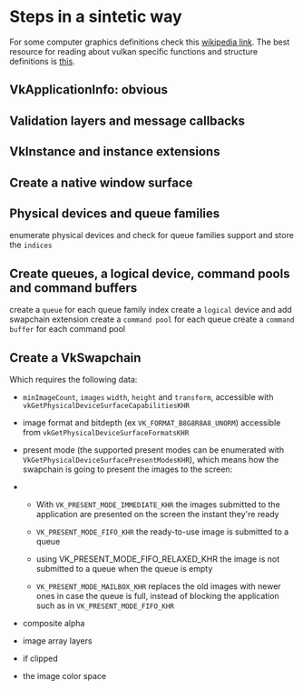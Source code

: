 # Steps in a sintetic way

For some computer graphics definitions check this [wikipedia link](https://en.wikipedia.org/wiki/Glossary_of_computer_graphics). 
The best resource for reading about vulkan specific functions and structure definitions is [this](https://www.khronos.org/registry/vulkan/specs/1.2-extensions/man/html/).

## VkApplicationInfo: obvious
## Validation layers and message callbacks
## VkInstance and instance extensions
## Create a native window surface
## Physical devices and queue families 
enumerate physical devices and check for queue families support and store the `indices`

## Create queues, a logical device, command pools and command buffers
create a `queue` for each queue family index
create a `logical` device and add swapchain extension
create a `command pool` for each queue
create  a `command buffer` for each command pool

## Create a VkSwapchain

Which requires the following data: 

* `minImageCount`, `images` `width`, `height` and `transform`, accessible with `vkGetPhysicalDeviceSurfaceCapabilitiesKHR` 

* image format and bitdepth (ex `VK_FORMAT_B8G8R8A8_UNORM`) accessible from `vkGetPhysicalDeviceSurfaceFormatsKHR`

* present mode (the supported present modes can be enumerated with `VkGetPhysicalDeviceSurfacePresentModesKHR`), which means how the swapchain is going to present the images to the screen: 
* 
  * With `VK_PRESENT_MODE_IMMEDIATE_KHR` the images submitted to the application are presented on the screen the instant they're ready

  * `VK_PRESENT_MODE_FIFO_KHR` the ready-to-use image is submitted to a queue 

  * using VK_PRESENT_MODE_FIFO_RELAXED_KHR the image is not submitted to a queue when the queue is empty

  * `VK_PRESENT_MODE_MAILBOX_KHR` replaces the old images with newer ones in case the queue is full, instead of blocking the application such as in `VK_PRESENT_MODE_FIFO_KHR`

* composite alpha
* image array layers
* if clipped
* the image color space 
